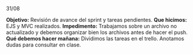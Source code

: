 31/08

**Objetivo:** Revisión de avance del sprint y tareas pendientes.
**Que hicimos:** EJS y MVC realizados.
**Impedimento:** Trabajamos sobre un archivo no actualizado y debemos organizar bien los archivos antes de hacer el push.
**Qué debemos hacer mañana:** Dividimos las tareas en el trello. Anotamos dudas para consultar en clase.
